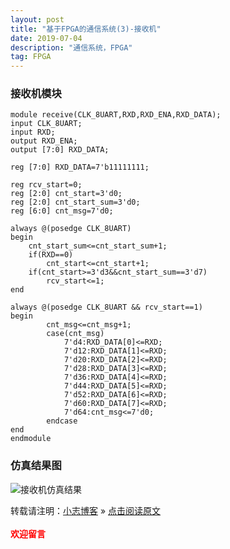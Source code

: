 ```yaml
---
layout: post
title: "基于FPGA的通信系统(3)-接收机"
date: 2019-07-04
description: "通信系统，FPGA"
tag: FPGA
---
```


### 接收机模块

```FPGA
module receive(CLK_8UART,RXD,RXD_ENA,RXD_DATA);
input CLK_8UART;
input RXD;
output RXD_ENA;
output [7:0] RXD_DATA;

reg [7:0] RXD_DATA=7'b11111111;

reg rcv_start=0;
reg [2:0] cnt_start=3'd0;
reg [2:0] cnt_start_sum=3'd0;
reg [6:0] cnt_msg=7'd0;

always @(posedge CLK_8UART)
begin
	cnt_start_sum<=cnt_start_sum+1;
	if(RXD==0)
		cnt_start<=cnt_start+1;
	if(cnt_start>=3'd3&&cnt_start_sum==3'd7)
		rcv_start<=1;
end

always @(posedge CLK_8UART && rcv_start==1)
begin
		cnt_msg<=cnt_msg+1;
		case(cnt_msg)
			7'd4:RXD_DATA[0]<=RXD;
			7'd12:RXD_DATA[1]<=RXD;
			7'd20:RXD_DATA[2]<=RXD;
			7'd28:RXD_DATA[3]<=RXD;
			7'd36:RXD_DATA[4]<=RXD;
			7'd44:RXD_DATA[5]<=RXD;
			7'd52:RXD_DATA[6]<=RXD;
			7'd60:RXD_DATA[7]<=RXD;
			7'd64:cnt_msg<=7'd0;
		endcase
end
endmodule
```

### 仿真结果图
![接收机仿真结果](https://miao.su/images/2019/07/04/FPGA-rcv196a9.jpg)


转载请注明：[小志博客](http://xiaozhi-chen.github.io) » [点击阅读原文](https://xiaozhi-chen.github.io/2019/07/%E5%9F%BA%E4%BA%8EFPGA%E7%9A%84%E9%80%9A%E4%BF%A1%E7%B3%BB%E7%BB%9F(3)-%E6%8E%A5%E6%94%B6%E6%9C%BA/)  
<br>
<font face="黑体" color="red">**欢迎留言**</font>
